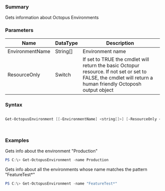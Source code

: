﻿### Summary
Gets information about Octopus Environments
### Parameters
| Name | DataType          | Description |
| ------------- | ----------- | ----------- |
| EnvironmentName | String[] |  Environment name     |
| ResourceOnly | Switch |  If set to TRUE the cmdlet will return the basic Octopur resource. If not set or set to FALSE, the cmdlet will return a human friendly Octoposh  output object     |

### Syntax
``` powershell

Get-OctopusEnvironment [[-EnvironmentName] <string[]>] [-ResourceOnly <SwitchParameter>] [<CommonParameters>]




``` 

### Examples
Gets info about the environment "Production"

 ``` powershell 
 PS C:\> Get-OctopusEnvironment -name Production
 ``` 

Gets info about all the environments whose name matches the pattern "FeatureTest*"

 ``` powershell 
 PS C:\> Get-OctopusEnvironment -name "FeatureTest*"
 ``` 

